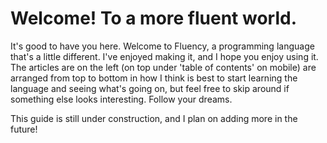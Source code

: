 # Welcome! To a more fluent world.

It's good to have you here. Welcome to Fluency, a programming language that's a little different. I've enjoyed making it, and I hope you enjoy using it. The articles are on the left (on top under 'table of contents' on mobile) are arranged from top to bottom in how I think is best to start learning the language and seeing what's going on, but feel free to skip around if something else looks interesting. Follow your dreams.

This guide is still under construction, and I plan on adding more in the future!
